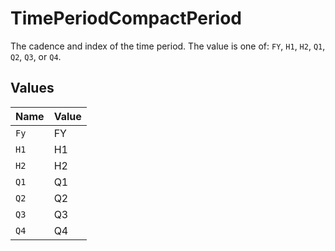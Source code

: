 # TimePeriodCompactPeriod

The cadence and index of the time period. The value is one of: `FY`, `H1`, `H2`, `Q1`, `Q2`, `Q3`, or `Q4`.


## Values

| Name  | Value |
| ----- | ----- |
| `Fy`  | FY    |
| `H1`  | H1    |
| `H2`  | H2    |
| `Q1`  | Q1    |
| `Q2`  | Q2    |
| `Q3`  | Q3    |
| `Q4`  | Q4    |
